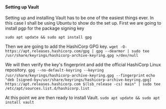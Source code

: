 #### Setting up Vault
Setting up and installing Vault has to be one of the easiest things ever. In this case I shall be using Ubuntu to show do the set up. 
First we are going to install pgp for the package signing key

`sudo apt update && sudo apt install gpg`

Then we are going to add the HashiCorp GPG key.
`wget -O- https://apt.releases.hashicorp.com/gpg | gpg --dearmor | sudo tee /usr/share/keyrings/hashicorp-archive-keyring.gpg >/dev/null`

We will then verify the key's fingerprint and add the official HashiCorp Linux repository.
`gpg --no-default-keyring --keyring /usr/share/keyrings/hashicorp-archive-keyring.gpg --fingerprint`
`echo "deb [signed-by=/usr/share/keyrings/hashicorp-archive-keyring.gpg] https://apt.releases.hashicorp.com $(lsb_release -cs) main" | sudo tee /etc/apt/sources.list.d/hashicorp.list`

At this point we are then ready to install Vault. 
`sudo apt update && sudo apt install vault`